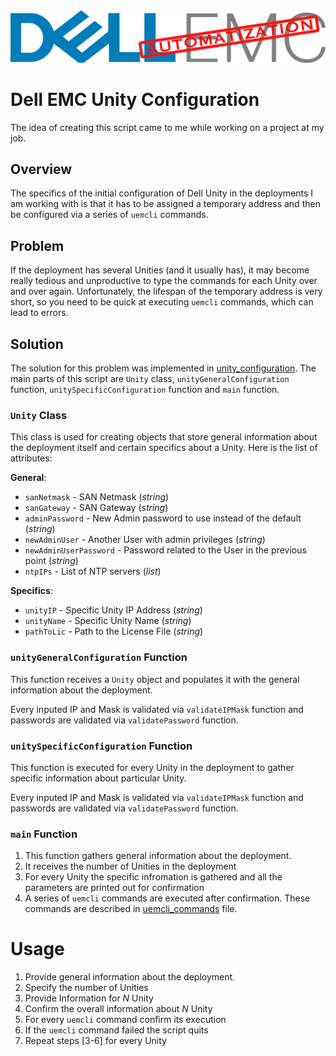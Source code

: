<img src='./media/unity_automatization_logo.png' alt='Dell EMC Unity Automatization' title='Dell EMC Unity Automatization'/>

# Dell EMC Unity Configuration

The idea of creating this script came to me while working on a project at my job.

## Overview
The specifics of the initial configuration of Dell Unity in the deployments I am working with is that it has to be assigned a temporary address and then be configured via a series of `uemcli` commands. 

## Problem
If the deployment has several Unities (and it usually has), it may become really tedious and unproductive to type the commands for each Unity over and over again. Unfortunately, the lifespan of the temporary address is very short, so you need to be quick at executing `uemcli` commands, which can lead to errors. 

## Solution
The solution for this problem was implemented in [unity_configuration](./unity_configuration.py). The main parts of this script are `Unity` class, `unityGeneralConfiguration` function, `unitySpecificConfiguration` function and `main` function.

### `Unity` Class
This class is used for creating objects that store general information about the deployment itself and certain specifics about a Unity. Here is the list of attributes:

**General**:

- `sanNetmask` - SAN Netmask (*string*)
- `sanGateway` - SAN Gateway (*string*)
- `adminPassword` - New Admin password to use instead of the default (*string*)
- `newAdminUser` - Another User with admin privileges (*string*)
- `newAdminUserPassword` - Password related to the User in the previous point (*string*)
- `ntpIPs` - List of NTP servers (*list*)

**Specifics**:

- `unityIP` - Specific Unity IP Address (*string*)
- `unityName` - Specific Unity Name (*string*)
- `pathToLic` - Path to the License File (*string*)

### `unityGeneralConfiguration` Function
This function receives a `Unity` object and populates it with the general information about the deployment.

Every inputed IP and Mask is validated via `validateIPMask` function and passwords are validated via `validatePassword` function.

### `unitySpecificConfiguration` Function
This function is executed for every Unity in the deployment to gather specific information about particular Unity.

Every inputed IP and Mask is validated via `validateIPMask` function and passwords are validated via `validatePassword` function.

### `main` Function

1. This function gathers general information about the deployment. 
2. It receives the number of Unities in the deployment
3. For every Unity the specific infromation is gathered and all the parameters are printed out for confirmation
4. A series of `uemcli` commands are executed after confirmation. These commands are described in [uemcli_commands](./uemcli_commands.py) file.

# Usage

1. Provide general information about the deployment.
2. Specify the number of Unities
3. Provide Information for *N* Unity
4. Confirm the overall information about *N* Unity
5. For every `uemcli` command confirm its execution
6. If the `uemcli` command failed the script quits
7. Repeat steps [3-6] for every Unity


